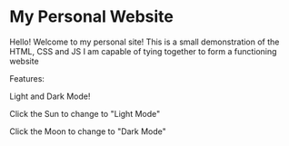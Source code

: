 # My Personal Website

Hello! Welcome to my personal site! This is a small demonstration of the HTML, CSS and JS I 
am capable of tying together to form a functioning website

Features: 

Light and Dark Mode!

Click the Sun to change to "Light Mode"

Click the Moon to change to "Dark Mode"
